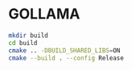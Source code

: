 # GOLLAMA


```bash
mkdir build
cd build
cmake .. -DBUILD_SHARED_LIBS=ON
cmake --build . --config Release
```